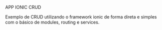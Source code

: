 APP IONIC CRUD

Exemplo de CRUD utilizando o framework ionic de forma direta e simples com o básico de modules, routing e services.
